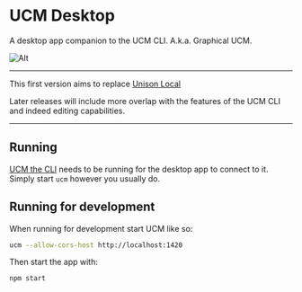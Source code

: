 # UCM Desktop
A desktop app companion to the UCM CLI. A.k.a. Graphical UCM.

![Alt](https://repobeats.axiom.co/api/embed/7b52b08fc59e1ae837f2fb4fbe95eac194262da5.svg "Repobeats analytics image")

---

This first version aims to replace [Unison
Local](https://github.com/unisonweb/unison-local-ui)

Later releases will include more overlap with the features of the UCM CLI and
indeed editing capabilities.


---

## Running 
[UCM the CLI](https://github.com/unisonweb/unison) needs to be running for the desktop app to connect to it. Simply start `ucm` however you usually do.

## Running for development
When running for development start UCM like so:

```bash
ucm --allow-cors-host http://localhost:1420
```

Then start the app with:

```bash
npm start
```
